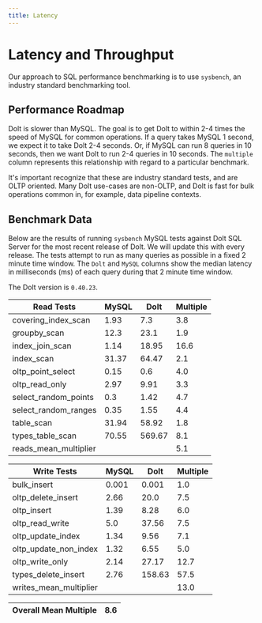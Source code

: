 ```yaml
---
title: Latency
---
```


# Latency and Throughput

Our approach to SQL performance benchmarking is to use `sysbench`, an
industry standard benchmarking tool.

## Performance Roadmap

Dolt is slower than MySQL. The goal is to get Dolt to within 2-4 times
the speed of MySQL for common operations. If a query takes MySQL 1
second, we expect it to take Dolt 2-4 seconds. Or, if MySQL can run 8
queries in 10 seconds, then we want Dolt to run 2-4 queries in 10
seconds. The `multiple` column represents this relationship with
regard to a particular benchmark.

It's important recognize that these are industry standard tests, and
are OLTP oriented. Many Dolt use-cases are non-OLTP, and Dolt is fast
for bulk operations common in, for example, data pipeline contexts.

## Benchmark Data

Below are the results of running `sysbench` MySQL tests against Dolt
SQL Server for the most recent release of Dolt. We will update this
with every release. The tests attempt to run as many queries as
possible in a fixed 2 minute time window. The `Dolt` and `MySQL`
columns show the median latency in milliseconds (ms) of each query 
during that 2 minute time window.

The Dolt version is `0.40.23`.
<!-- START_LATENCY_RESULTS_TABLE -->
|       Read Tests        | MySQL |  Dolt  | Multiple |
|-------------------------|-------|--------|----------|
| covering\_index\_scan   |  1.93 |    7.3 |      3.8 |
| groupby\_scan           |  12.3 |   23.1 |      1.9 |
| index\_join\_scan       |  1.14 |  18.95 |     16.6 |
| index\_scan             | 31.37 |  64.47 |      2.1 |
| oltp\_point\_select     |  0.15 |    0.6 |      4.0 |
| oltp\_read\_only        |  2.97 |   9.91 |      3.3 |
| select\_random\_points  |   0.3 |   1.42 |      4.7 |
| select\_random\_ranges  |  0.35 |   1.55 |      4.4 |
| table\_scan             | 31.94 |  58.92 |      1.8 |
| types\_table\_scan      | 70.55 | 569.67 |      8.1 |
| reads\_mean\_multiplier |       |        |      5.1 |

|       Write Tests        | MySQL |  Dolt  | Multiple |
|--------------------------|-------|--------|----------|
| bulk\_insert             | 0.001 |  0.001 |      1.0 |
| oltp\_delete\_insert     |  2.66 |   20.0 |      7.5 |
| oltp\_insert             |  1.39 |   8.28 |      6.0 |
| oltp\_read\_write        |   5.0 |  37.56 |      7.5 |
| oltp\_update\_index      |  1.34 |   9.56 |      7.1 |
| oltp\_update\_non\_index |  1.32 |   6.55 |      5.0 |
| oltp\_write\_only        |  2.14 |  27.17 |     12.7 |
| types\_delete\_insert    |  2.76 | 158.63 |     57.5 |
| writes\_mean\_multiplier |       |        |     13.0 |

| Overall Mean Multiple | 8.6 |
|-----------------------|-----|
<!-- END_LATENCY_RESULTS_TABLE -->
<br/>
